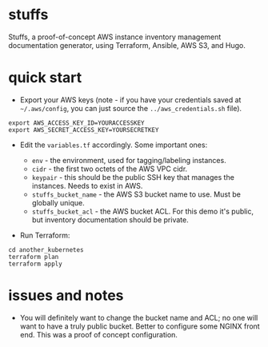 # stuffs

Stuffs, a proof-of-concept AWS instance inventory management documentation generator, using Terraform, Ansible, AWS S3, and Hugo.

# quick start

- Export your AWS keys (note - if you have your credentials saved at `~/.aws/config`, you can just source the `../aws_credentials.sh` file).

```
export AWS_ACCESS_KEY_ID=YOURACCESSKEY
export AWS_SECRET_ACCESS_KEY=YOURSECRETKEY
```

- Edit the `variables.tf` accordingly.  Some important ones:
  - `env` - the environment, used for tagging/labeling instances.
  - `cidr` - the first two octets of the AWS VPC cidr.  
  - `keypair` - this should be the public SSH key that manages the instances.  Needs to exist in AWS.
  - `stuffs_bucket_name` - the AWS S3 bucket name to use.  Must be globally unique.
  - `stuffs_bucket_acl` - the AWS bucket ACL.  For this demo it's public, but inventory documentation should be private.

- Run Terraform:

```
cd another_kubernetes
terraform plan
terraform apply
```

# issues and notes

- You will definitely want to change the bucket name and ACL;  no one will want to have a truly public bucket.  Better to configure some NGINX front end.  This was a proof of concept configuration.

